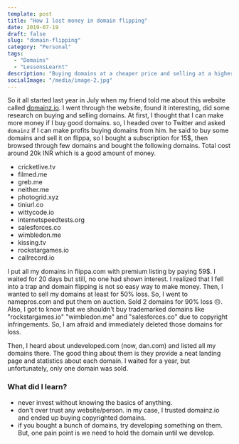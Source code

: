 ```yaml
---
template: post
title: "How I lost money in domain flipping"
date: 2019-07-19
draft: false
slug: "domain-flipping"
category: "Personal"
tags:
  - "Domains"
  - "LessonsLearnt"
description: "Buying domains at a cheaper price and selling at a higher price later is called domain flipping. Out of enthusiasm, I burnt my hands by buying domains. In this post, I blog about my experience of domain flipping."
socialImage: "/media/image-2.jpg"
---
```


So it all started last year in July when my friend told me about this website called [domainz.io](https://domainz.io). I went through the website, found it interesting, did some research on buying and selling domains. At first, I thought that I can make more money if I buy good domains. so, I headed over to Twitter and asked `domainz` if I can make profits buying domains from him. he said to buy some domains and sell it on flippa, so I bought a subscription for 15$, then browsed through few domains and bought the following domains. Total cost around 20k INR which is a good amount of money.

- cricketlive.tv
- filmed.me
- greb.me
- neither.me
- photogrid.xyz
- tiniurl.co
- wittycode.io
- internetspeedtests.org
- salesforces.co
- wimbledon.me
- kissing.tv
- rockstargames.io
- callrecord.io

I put all my domains in flippa.com with premium listing by paying 59$. I waited for 20 days but still, no one had shown interest. I realized that I fell into a trap and domain flipping is not so easy way to make money. Then, I wanted to sell my domains at least for 50% loss. So, I went to namepros.com and put them on auction. Sold 2 domains for 90% loss 😔. Also, I got to know that we shouldn't buy trademarked domains like "rockstargames.io" "wimbledon.me" and "salesforces.co" due to copyright infringements. So, I am afraid and immediately deleted those domains for loss.

Then, I heard about undeveloped.com (now, dan.com) and listed all my domains there. The good thing about them is they provide a neat landing page and statistics about each domain. I waited for a year, but unfortunately, only one domain was sold.

### What did I learn?
- never invest without knowing the basics of anything.
- don't over trust any website/person. in my case, I trusted domainz.io and ended up buying copyrighted domains.
- if you bought a bunch of domains, try developing something on them. But, one pain point is we need to hold the domain until we develop.
